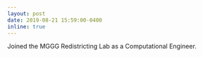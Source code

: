 ```yaml
---
layout: post
date: 2019-08-21 15:59:00-0400
inline: true
---
```


Joined the MGGG Redistricting Lab as a Computational Engineer.
